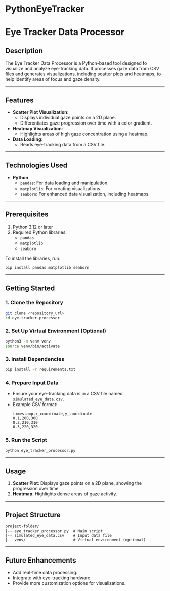 # PythonEyeTracker
# Eye Tracker Data Processor

## Description
The Eye Tracker Data Processor is a Python-based tool designed to visualize and analyze eye-tracking data. It processes gaze data from CSV files and generates visualizations, including scatter plots and heatmaps, to help identify areas of focus and gaze density.

---

## Features
- **Scatter Plot Visualization**:
  - Displays individual gaze points on a 2D plane.
  - Differentiates gaze progression over time with a color gradient.
- **Heatmap Visualization**:
  - Highlights areas of high gaze concentration using a heatmap.
- **Data Loading**:
  - Reads eye-tracking data from a CSV file.

---

## Technologies Used
- **Python**
  - `pandas`: For data loading and manipulation.
  - `matplotlib`: For creating visualizations.
  - `seaborn`: For enhanced data visualization, including heatmaps.

---

## Prerequisites
1. Python 3.12 or later
2. Required Python libraries:
   - `pandas`
   - `matplotlib`
   - `seaborn`

To install the libraries, run:
```bash
pip install pandas matplotlib seaborn
```

---

## Getting Started
### 1. Clone the Repository
```bash
git clone <repository_url>
cd eye-tracker-processor
```

### 2. Set Up Virtual Environment (Optional)
```bash
python3 -m venv venv
source venv/bin/activate
```

### 3. Install Dependencies
```bash
pip install -r requirements.txt
```

### 4. Prepare Input Data
- Ensure your eye-tracking data is in a CSV file named `simulated_eye_data.csv`.
- Example CSV format:
  ```csv
  timestamp,x_coordinate,y_coordinate
  0.1,200,300
  0.2,210,310
  0.3,220,320
  ```

### 5. Run the Script
```bash
python eye_tracker_processor.py
```

---

## Usage
1. **Scatter Plot**: Displays gaze points on a 2D plane, showing the progression over time.
2. **Heatmap**: Highlights dense areas of gaze activity.

---

## Project Structure
```
project-folder/
|-- eye_tracker_processor.py  # Main script
|-- simulated_eye_data.csv    # Input data file
|-- venv/                     # Virtual environment (optional)
```

---

## Future Enhancements
- Add real-time data processing.
- Integrate with eye-tracking hardware.
- Provide more customization options for visualizations.
